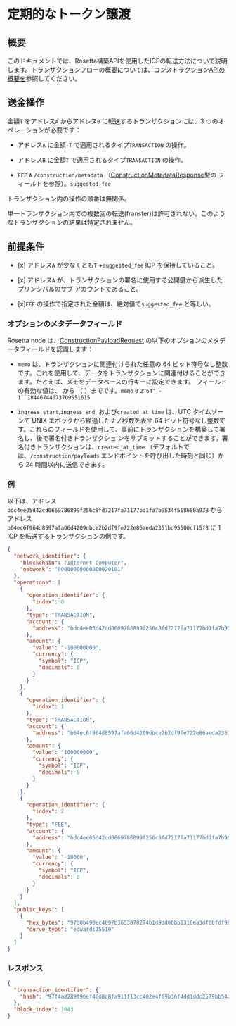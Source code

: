 # 定期的なトークン譲渡

## 概要

このドキュメントでは、Rosetta構築APIを使用したICPの転送方法について説明します。トランザクションフローの概要については、コンストラクション[APIの概要を](https://www.rosetta-api.org/docs/construction_api_introduction.html)参照してください。

## 送金操作

金額`T` をアドレス`A` からアドレス`B` に転送するトランザクションには、3 つのオペレーションが必要です：

- アドレス`A` に金額`-T` で適用されるタイプ`TRANSACTION` の操作。

- アドレス`B` に金額`T` で適用されるタイプ`TRANSACTION` の操作。

- `FEE` `A` `/construction/metadata` （[ConstructionMetadataResponse](https://www.rosetta-api.org/docs/models/ConstructionMetadataResponse.html)型の フィールドを参照）。`suggested_fee` 

トランザクション内の操作の順番は無関係。

単一トランザクション内での複数回の転送(fransfer)は許可されない。このようなトランザクションの結果は特定されません。

## 前提条件

- \[x\] アドレス`A` が少なくとも`T` +`suggested_fee` ICP を保持していること。

- \[x\] アドレス`A` が、トランザクションの署名に使用する公開鍵から派生したプリンシパルのサブ アカウントであること。

- \[x\]`FEE` の操作で指定された金額は、絶対値で`suggested_fee` と等しい。

### オプションのメタデータフィールド

Rosetta node は、[ConstructionPayloadRequest](https://www.rosetta-api.org/docs/models/ConstructionPayloadsRequest.html) の以下のオプションのメタデータフィールドを認識します：

- `memo` は、トランザクションに関連付けられた任意の 64 ビット符号なし整数です。これを使用して、データをトランザクションに関連付けることができます。たとえば、メモをデータベースの行キーに設定できます。 フィールドの有効な値は、 から （ ）までです。`memo` `0` `2^64^ - 1``18446744073709551615`

- `ingress_start`,`ingress_end`, および`created_at_time` は、UTC タイムゾーンで UNIX エポックから経過したナノ秒数を表す 64 ビット符号なし整数です。これらのフィールドを使用して、事前にトランザクションを構築して署名し、後で署名付きトランザクショ ンをサブミットすることができます。署名付きトランザクションは、`created_at_time` （デフォルトでは、`/construction/payloads` エンドポイントを呼び出した時刻と同じ）から 24 時間以内に送信できます。

### 例

以下は、アドレス`bdc4ee05d42cd0669786899f256c8fd7217fa71177bd1fa7b9534f568680a938` からアドレス`b64ec6f964d8597afa06d4209dbce2b2df9fe722e86aeda2351bd95500cf15f8` に 1 ICP を転送するトランザクションの例です。

``` json
{
  "network_identifier": {
    "blockchain": "Internet Computer",
    "network": "00000000000000020101"
  },
  "operations": [
    {
      "operation_identifier": {
        "index": 0
      },
      "type": "TRANSACTION",
      "account": {
        "address": "bdc4ee05d42cd0669786899f256c8fd7217fa71177bd1fa7b9534f568680a938"
      },
      "amount": {
        "value": "-100000000",
        "currency": {
          "symbol": "ICP",
          "decimals": 8
        }
      }
    },
    {
      "operation_identifier": {
        "index": 1
      },
      "type": "TRANSACTION",
      "account": {
        "address": "b64ec6f964d8597afa06d4209dbce2b2df9fe722e86aeda2351bd95500cf15f8"
      },
      "amount": {
        "value": "100000000",
        "currency": {
          "symbol": "ICP",
          "decimals": 8
        }
      }
    },
    {
      "operation_identifier": {
        "index": 2
      },
      "type": "FEE",
      "account": {
        "address": "bdc4ee05d42cd0669786899f256c8fd7217fa71177bd1fa7b9534f568680a938"
      },
      "amount": {
        "value": "-10000",
        "currency": {
          "symbol": "ICP",
          "decimals": 8
        }
      }
    }
  ],
  "public_keys": [
    {
      "hex_bytes": "97d0b490ec4097b3653878274b1d9dd00bb1316ea3df0bfdf98327ef68fade63",
      "curve_type": "edwards25519"
    }
  ]
}
```

### レスポンス

``` json
{
  "transaction_identifier": {
    "hash": "97f4a8289f96ef46d8c8fa911f13cc402e4f69b36f4dd1ddc2579bb54dba5557"
  },
  "block_index": 1043
}
```

<!---
# Regular token transfers

## Overview

This document details how to transfer ICP using the Rosetta construction API. See [construction API overview](https://www.rosetta-api.org/docs/construction_api_introduction.html) for a high-level overview of the transaction flow.

## Transfer operations

A transaction that transfers amount `T` from address `A` to address `B` must contain three operations:

-   An operation of type `TRANSACTION` applied to address `A` with the amount of `-T`.

-   An operation of type `TRANSACTION` applied to address `B` with the amount of `T`.

-   An operation of type `FEE` applied to address `A` with the amount suggested by the `/construction/metadata` endpoint (see `suggested_fee` field of the [ConstructionMetadataResponse](https://www.rosetta-api.org/docs/models/ConstructionMetadataResponse.html) type).

The order of operations within a transaction is irrelevant.

Multiple transfers within a single transaction are not allowed. The outcome of such a transaction is unspecified.

## Prerequisites

-   [x] Address `A` holds at least `T` + `suggested_fee` ICP.

-   [x] Address `A` is a subaccount of the principal derived from the public key that you use to sign the transaction.

-   [x] The amount specified in the `FEE` operation is equal in absolute value to `suggested_fee`.

### Optional metadata fields

Rosetta node recognizes the following optional metadata fields in [ConstructionPayloadRequest](https://www.rosetta-api.org/docs/models/ConstructionPayloadsRequest.html):

-   `memo` is an arbitrary 64-bit unsigned integer associated with the transaction. You can use it to associate your data with the transaction. For example, you can set the memo to a row key in a database. Valid values for the `memo` field range from `0` to `2^64^ - 1` (`18446744073709551615`).

-   `ingress_start`, `ingress_end`, and `created_at_time` are 64-bit unsigned integers representing the number of nanoseconds passed from UNIX epoch in UTC timezone. You can use these fields to construct and sign a transaction in advance and submit the signed transaction later. You can submit a signed transaction within 24 hours starting from `created_at_time` (by default equal to the time when you invoke the `/construction/payloads` endpoint).

### Example

Below is an example of a transaction that transfers 1 ICP from address `bdc4ee05d42cd0669786899f256c8fd7217fa71177bd1fa7b9534f568680a938` to address `b64ec6f964d8597afa06d4209dbce2b2df9fe722e86aeda2351bd95500cf15f8`.

``` json
{
  "network_identifier": {
    "blockchain": "Internet Computer",
    "network": "00000000000000020101"
  },
  "operations": [
    {
      "operation_identifier": {
        "index": 0
      },
      "type": "TRANSACTION",
      "account": {
        "address": "bdc4ee05d42cd0669786899f256c8fd7217fa71177bd1fa7b9534f568680a938"
      },
      "amount": {
        "value": "-100000000",
        "currency": {
          "symbol": "ICP",
          "decimals": 8
        }
      }
    },
    {
      "operation_identifier": {
        "index": 1
      },
      "type": "TRANSACTION",
      "account": {
        "address": "b64ec6f964d8597afa06d4209dbce2b2df9fe722e86aeda2351bd95500cf15f8"
      },
      "amount": {
        "value": "100000000",
        "currency": {
          "symbol": "ICP",
          "decimals": 8
        }
      }
    },
    {
      "operation_identifier": {
        "index": 2
      },
      "type": "FEE",
      "account": {
        "address": "bdc4ee05d42cd0669786899f256c8fd7217fa71177bd1fa7b9534f568680a938"
      },
      "amount": {
        "value": "-10000",
        "currency": {
          "symbol": "ICP",
          "decimals": 8
        }
      }
    }
  ],
  "public_keys": [
    {
      "hex_bytes": "97d0b490ec4097b3653878274b1d9dd00bb1316ea3df0bfdf98327ef68fade63",
      "curve_type": "edwards25519"
    }
  ]
}
```

### Response

``` json
{
  "transaction_identifier": {
    "hash": "97f4a8289f96ef46d8c8fa911f13cc402e4f69b36f4dd1ddc2579bb54dba5557"
  },
  "block_index": 1043
}
```

-->
